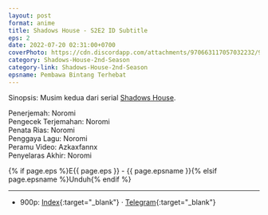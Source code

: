 ```yaml
---
layout: post
format: anime
title: Shadows House - S2E2 ID Subtitle
eps: 2
date: 2022-07-20 02:31:00+0700
coverPhoto: https://cdn.discordapp.com/attachments/970663117057032232/997691775911202958/mpv-shot0096.jpg
category: Shadows-House-2nd-Season
category-link: Shadows-House-2nd-Season
epsname: Pembawa Bintang Terhebat
---
```


Sinopsis: Musim kedua dari serial [Shadows House](https://a-1fansub.github.io/Shadows-House-Paketan).

Penerjemah: Noromi<br>
Pengecek Terjemahan: Noromi<br>
Penata Rias: Noromi<br>
Penggaya Lagu: Noromi<br>
Peramu Video: Azkaxfannx<br>
Penyelaras Akhir: Noromi<br>

{% if page.eps %}E{{ page.eps }} - {{ page.epsname }}{% elsif page.epsname %}Unduh{% endif %}

---
- 900p: [Index](https://proyek.a-1ddl.workers.dev/0:/Musim%20Panas%202022/%5BWEB%5D/%5BA-1%5D%20Shadows%20House%202nd%20Season%20%5BWEB%5D%5Bx264%20900p%5D%5BAAC%5D/%5BA-1%5D%20Shadows%20House%202nd%20Season%20-%2002%20%5BWEB%5D%5Bx264%20900p%5D%5BAAC%5D%5BDBC3E380%5D.mkv){:target="_blank"} &middot; [Telegram](https://t.me/a1fansubweeklies/104){:target="_blank"}
